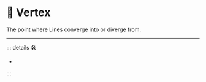 # 🔻 <via>Vertex</via>

The point where Lines converge into or diverge from.

---

<!-- =================================================== -->
<!-- =================================================== -->
<!-- =================================================== -->
<!-- =================================================== -->
<!-- =================================================== -->
::: details 🛠

-

:::
